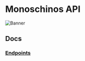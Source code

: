 # Monoschinos API

![Banner](https://media.graphcms.com/ZcGixDrxSQmSJHBlB8sK)

## Docs

### [Endpoints](./docs/Endpoints.md)
